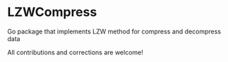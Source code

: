 # LZWCompress

Go package that implements LZW method for compress and decompress data

All contributions and corrections are welcome!